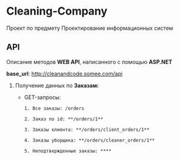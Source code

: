 # Cleaning-Company
Проект по предмету Проектирование информационных систем


## API
Описание методов **WEB API**, написанного с помощью **ASP.NET**

**base_url**: http://cleanandcode.somee.com/api
1. Получение данных по **Заказам:**
      + GET-запросы: 
      
            1. Все заказы: /orders
            
            2. Заказ по id: **/orders/1**
            
            3. Заказы клиента: **/orders/client_orders/1**
            
            4. Заказы уборщика: **/orders/cleaner_orders/1**
            
            5. Неподтвержденные заказы: ****
